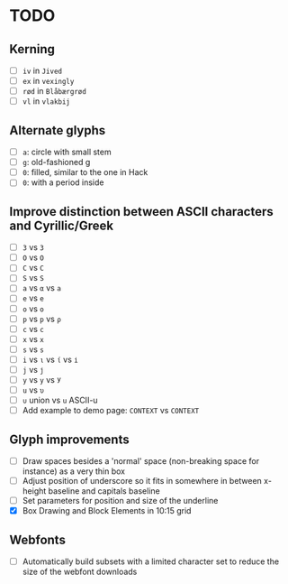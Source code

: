 # TODO

## Kerning

- [ ] `iv` in `Jived`
- [ ] `ex` in `vexingly`
- [ ] `rød` in `Blåbærgrød`
- [ ] `vl` in `vlakbij`

## Alternate glyphs

- [ ] `a`: circle with small stem
- [ ] `g`: old-fashioned g
- [ ] `0`: filled, similar to the one in Hack
- [ ] `0`: with a period inside

## Improve distinction between ASCII characters and Cyrillic/Greek

- [ ] `3` vs `З`
- [ ] `O` vs `О`
- [ ] `C` vs `С`
- [ ] `S` vs `Ѕ`
- [ ] `a` vs `α` vs `а`
- [ ] `e` vs `е`
- [ ] `o` vs `о`
- [ ] `p` vs `р` vs `ρ`
- [ ] `c` vs `с`
- [ ] `x` vs `х`
- [ ] `s` vs `ѕ`
- [ ] `i` vs `ι` vs `ί` vs `і`
- [ ] `j` vs `ј`
- [ ] `y` vs `у` vs `У`
- [ ] `u` vs `υ`
- [ ] `∪` union vs `u` ASCII-u
- [ ] Add example to demo page: `CONTEXT` vs `СОΝТЕХТ`

## Glyph improvements

- [ ] Draw spaces besides a 'normal' space (non-breaking space for instance) as a very thin box
- [ ] Adjust position of underscore so it fits in somewhere in between x-height baseline and capitals baseline
- [ ] Set parameters for position and size of the underline
- [x] Box Drawing and Block Elements in 10:15 grid

## Webfonts

- [ ] Automatically build subsets with a limited character set to reduce the size of the webfont downloads
